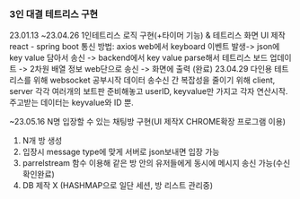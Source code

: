 ### 3인 대결 테트리스 구현
23.01.13 ~23.04.26 1인테트리스 로직 구현(+타이머 기능) & 테트리스 화면 UI 제작
react - spring boot  통신 방법: axios
web에서 keyboard 이벤트 발생-> json에 key value 담아서 송신 -> backend에서 key value parse해서 테트리스 보드 업데이트 -> 2차원 배열 정보 web단으로 송신 -> 화면에 출력 (완료)
23.04.29 다인용 테트리스를 위해 websocket 공부시작
데이터 송수신 간 복잡성을 줄이기 위해 client, server 각각 여러개의 보트판 준비해놓고 userID, keyvalue만 가지고 각자 연산시작. 주고받는 데이터는 keyvalue와 ID 뿐.

~23.05.16 N명 입장할 수 있는 채팅방 구현(UI 제작X  CHROME확장 프로그램 이용) 
1. N개 방 생성
2. 입장시 message type에 맞게 서버로 json보내면 입장 가능
3. parrelstream 함수 이용해 같은 방 안의 유저들에게 동시에 메시지 송신 가능(수신 확인완료)
4. DB 제작 X (HASHMAP으로 일단 세션, 방 리스트  관리중)

